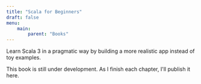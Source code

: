 ```yaml
---
title: "Scala for Beginners"
draft: false
menu:
    main:
        parent: "Books"
---
```


Learn Scala 3 in a pragmatic way by building a more realistic app instead of toy examples.

This book is still under development. As I finish each chapter, I'll publish it here.
